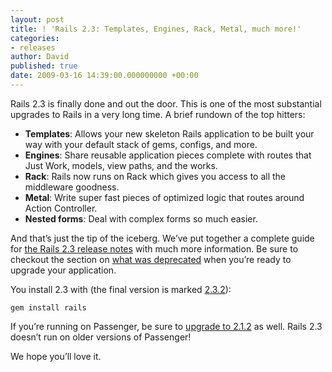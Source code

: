 ```yaml
---
layout: post
title: ! 'Rails 2.3: Templates, Engines, Rack, Metal, much more!'
categories:
- releases
author: David
published: true
date: 2009-03-16 14:39:00.000000000 +00:00
---
```

<p>Rails 2.3 is finally done and out the door. This is one of the most substantial upgrades to Rails in a very long time. A brief rundown of the top hitters:</p>
<ul>
	<li><strong>Templates</strong>: Allows your new skeleton Rails application to be built your way with your default stack of gems, configs, and more.</li>
	<li><strong>Engines</strong>: Share reusable application pieces complete with routes that Just Work, models, view paths, and the works.</li>
	<li><strong>Rack</strong>: Rails now runs on Rack which gives you access to all the middleware goodness.</li>
	<li><strong>Metal</strong>: Write super fast pieces of optimized logic that routes around Action Controller.</li>
	<li><strong>Nested forms</strong>: Deal with complex forms so much easier.</li>
</ul>
<p>And that&#8217;s just the tip of the iceberg. We&#8217;ve put together a complete guide for <a href="http://guides.rubyonrails.org/2_3_release_notes.html">the Rails 2.3 release notes</a> with much more information. Be sure to checkout the section on <a href="http://guides.rubyonrails.org/2_3_release_notes.html#deprecated">what was deprecated</a> when you&#8217;re ready to upgrade your application.</p>
<p>You install 2.3 with (the final version is marked <a href="http://github.com/rails/rails/tree/v2.3.2">2.3.2</a>):</p>
<p><code>gem install rails</code></p>
<p>If you&#8217;re running on Passenger, be sure to <a href="http://blog.phusion.nl/2009/03/13/phusion-passenger-212-final-released/">upgrade to 2.1.2</a> as well. Rails 2.3 doesn&#8217;t run on older versions of Passenger!</p>
<p>We hope you&#8217;ll love it.</p>